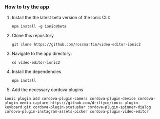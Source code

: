 

### How to try the app
1. Install the the latest beta version of the Ionic CLI:
    ```
    npm install -g ionic@beta
    ```

1. Clone this repository
    ```
    git clone https://github.com/rossmartin/video-editor-ionic2
    ```

1. Navigate to the app directory:
    ```
    cd video-editor-ionic2
    ```

1. Install the dependencies
    ```
    npm install
    ```

1. Add the necessary cordova plugins
```
ionic plugin add cordova-plugin-camera cordova-plugin-device cordova-plugin-media-capture https://github.com/driftyco/ionic-plugin-keyboard.git cordova-plugin-statusbar cordova-plugin-spinner-dialog cordova-plugin-instagram-assets-picker cordova-plugin-video-editor
```
